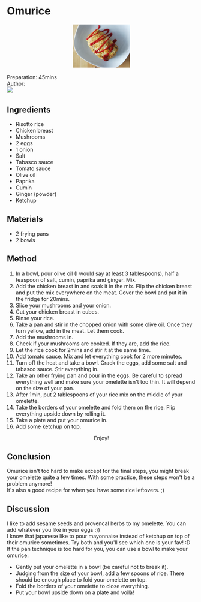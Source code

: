 <h1> Omurice </h1>
<p align="center">
<img width=30% src="hoh.jpg" />
</p>

Preparation: 45mins  
Author:  
<a href="https://discord.com"><img src="https://img.shields.io/badge/Discord-nouille%232370-25?style=for-the-badge&logo=discord" /> </a>  
<!-- (Replace the '{}' with the responding username or id) --!>


<h2> Ingredients </h2>

<ul>
  <li>Risotto rice</li>
<li>Chicken breast</li>
<li>Mushrooms</li>
<li>2 eggs</li>
<li>1 onion</li>
<li>Salt</li>
<li>Tabasco sauce</li>
<li>Tomato sauce</li>
<li>Olive oil</li>
<li>Paprika</li>
<li>Cumin</li>
<li>Ginger (powder)</li>
<li>Ketchup</li>
</ul>
<h2> Materials </h2>
<ul>
<li>2 frying pans</li>
<li>2 bowls</li>
</ul>
<h2> Method </h2>

<ol>
<li>In a bowl, pour olive oil (I would say at least 3 tablespoons), half a teaspoon of salt, cumin, paprika and ginger. Mix.</li>
<li>Add the chicken breast in and soak it in the mix. Flip the chicken breast and put the mix everywhere on the meat. Cover the bowl and put it in the fridge for 20mins.</li>
<li>Slice your mushrooms and your onion.</li>
<li>Cut your chicken breast in cubes.</li>
<li>Rinse your rice. </li>
<li>Take a pan and stir in the chopped onion with some olive oil. Once they turn yellow, add in the meat. Let them cook.</li>
<li>Add the mushrooms in.</li>
<li>Check if your mushrooms are cooked. If they are, add the rice.</li>
<li>Let the rice cook for 2mins and stir it at the same time.</li>
<li>Add tomato sauce. Mix and let everything cook for 2 more minutes.</li>
<li>Turn off the heat and take a bowl. Crack the eggs, add some salt and tabasco sauce. Stir everything in.</li>
<li>Take an other frying pan and pour in the eggs. Be careful to spread everything well and make sure your omelette isn't too thin. It will depend on the size of your pan.</li>
<li>After 1min, put 2 tablespoons of your rice mix on the middle of your omelette. </li>
<li>Take the borders of your omelette and fold them on the rice. Flip everything upside down by rolling it.</li>
<li>Take a plate and put your omurice in. </li>
<li>Add some ketchup on top.</li>
</ol>
<p align="center"> Enjoy! </p>

<h2> Conclusion </h2>

Omurice isn't too hard to make except for the final steps, you might break your omelette quite a few times. With some practice, these steps won't be a problem anymore! <br>
It's also a good recipe for when you have some rice leftovers. ;)

<h2> Discussion </h2>

I like to add sesame seeds and provencal herbs to my omelette. You can add whatever you like in your eggs :)) <br>
I know that japanese like to pour mayonnaise instead of ketchup on top of their omurice sometimes. Try both and you'll see which one is your fav! :D <br>
If the pan technique is too hard for you, you can use a bowl to make your omurice:
<ul>
<li>Gently put your omelette in a bowl (be careful not to break it).</li>
<li>Judging from the size of your bowl, add a few spoons of rice. There should be enough place to fold your omelette on top.</li>
<li>Fold the borders of your omelette to close everything.</li>
<li>Put your bowl upside down on a plate and voilà!</li>
</ul>
